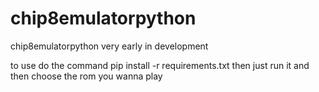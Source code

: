 # chip8emulatorpython
chip8emulatorpython very early in development

to use do the command pip install -r requirements.txt
then just run it and then choose the rom you wanna play


